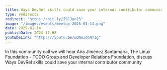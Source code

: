 ```yaml
---
title: Ways DevRel skills could save your internal contributor community 
type: redirects
redirect: "https://bit.ly/ISCJan25"
image: "/images/events/meetup-2025-01-14.png"
date: 2025-01-14
publishDate: 2024-12-08
youtubeLink: "https://youtu.be/EONoIdGNY1g"
---
```


In this community call we will hear Ana Jiménez Santamaría, The Linux Foundation - TODO Group and Developer Relations Foundation, discuss Ways DevRel skills could save your internal contributor community 